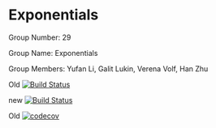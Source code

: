 # Exponentials

Group Number: 29

Group Name: Exponentials

Group Members: Yufan Li, Galit Lukin, Verena Volf, Han Zhu

Old
[![Build Status](https://travis-ci.com/zhuhan0220/Exponentials.svg?token=Q3oKXAHcS9zMw78fB4jT&branch=master)](https://travis-ci.com/zhuhan0220/Exponentials)

new
[![Build Status](https://travis-ci.com/CSExponentials/cs207-FinalProject.svg?branch=master)](https://travis-ci.com/CSExponentials/cs207-FinalProject)


Old
[![codecov](https://codecov.io/gh/liyufan1994/Exponentials/branch/master/graph/badge.svg?token=vOdyrSO24I)](https://codecov.io/gh/liyufan1994/Exponentials)


